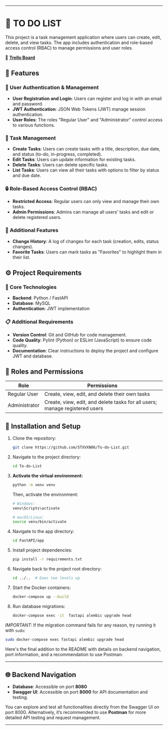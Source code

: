 
---

# 📝 TO DO LIST

This project is a task management application where users can create, edit, delete, and view tasks. The app includes authentication and role-based access control (RBAC) to manage permissions and user roles.

🔗 [**Trello Board**](https://trello.com/w/espaciodetrabajo21533214)

## 🚀 Features

### 🔐 User Authentication & Management
- **User Registration and Login**: Users can register and log in with an email and password.
- **JWT Authentication**: JSON Web Tokens (JWT) manage session authentication.
- **User Roles**: The roles "Regular User" and "Administrator" control access to various functions.

### 📝 Task Management
- **Create Tasks**: Users can create tasks with a title, description, due date, and status (to-do, in-progress, completed).
- **Edit Tasks**: Users can update information for existing tasks.
- **Delete Tasks**: Users can delete specific tasks.
- **List Tasks**: Users can view all their tasks with options to filter by status and due date.

### 🔒 Role-Based Access Control (RBAC)
- **Restricted Access**: Regular users can only view and manage their own tasks.
- **Admin Permissions**: Admins can manage all users' tasks and edit or delete registered users.

### 🌟 Additional Features
- **Change History**: A log of changes for each task (creation, edits, status changes).
- **Favorite Tasks**: Users can mark tasks as "Favorites" to highlight them in their list.

## ⚙ Project Requirements

### 📌 Core Technologies
- **Backend**: Python / FastAPI 
- **Database**: MySQL
- **Authentication**: JWT implementation

### 📋 Additional Requirements
- **Version Control**: Git and GitHub for code management.
- **Code Quality**: Pylint (Python) or ESLint (JavaScript) to ensure code quality.
- **Documentation**: Clear instructions to deploy the project and configure JWT and database.

## 👥 Roles and Permissions

| Role            | Permissions                                                                       |
|-----------------|-----------------------------------------------------------------------------------|
| Regular User    | Create, view, edit, and delete their own tasks                                    |
| Administrator   | Create, view, edit, and delete tasks for all users; manage registered users       |

## 🔧 Installation and Setup

1. Clone the repository:
   ```bash
   git clone https://github.com/STXVXN06/To-do-List.git
   ```
2. Navigate to the project directory:
   ```bash
   cd To-do-List
   ```
3. **Activate the virtual environment:**
   ```bash
   python -m venv venv
   ```
   Then, activate the environment:
   ```bash
   # Windows:
   venv\Scripts\activate

   # macOS/Linux:
   source venv/bin/activate
   ```
4. Navigate to the app directory:
   ```bash
   cd FastAPI/app
   ```
5. Install project dependencies:
   ```bash
   pip install -r requirements.txt
   ```
6. Navigate back to the project root directory:
   ```bash
   cd ../..  # Goes two levels up
   ```

7. Start the Docker containers:
   ```bash
   docker-compose up --build
   ```
8. Run database migrations:
   ```bash
   docker-compose exec -it  fastapi alembic upgrade head
   ```

*IMPORTANT:* If the migration command fails for any reason, try running it with `sudo`:
   ```bash
   sudo docker-compose exec fastapi alembic upgrade head
   ```
Here's the final addition to the README with details on backend navigation, port information, and a recommendation to use Postman:

---

## 🌐 Backend Navigation

- **Database**: Accessible on port **8080**
- **Swagger UI**: Accessible on port **8000** for API documentation and testing.

You can explore and test all functionalities directly from the Swagger UI on port 8000. Alternatively, it’s recommended to use **Postman** for more detailed API testing and request management.

--- 

